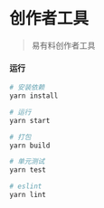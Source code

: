 # 创作者工具

> 易有料创作者工具

#### 运行

``` bash
# 安装依赖
yarn install

# 运行
yarn start

# 打包
yarn build

# 单元测试
yarn test

# eslint
yarn lint
```